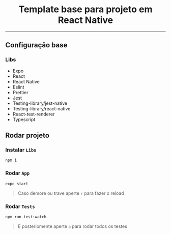 <div align="center">
  <h1>Template base para projeto em <b>React Native</b></h1>
</div>

----


## Configuração base

### Libs

- Expo
- React
- React Native
- Eslint
- Prettier
- Jest
- Testing-library/jest-native
- Testing-library/react-native
- React-test-renderer
- Typescript


## Rodar projeto

### Instalar `Libs`

```
npm i
```

### Rodar `App`

```
expo start
```

> Caso demore ou trave aperte `r` para fazer o reload


### Rodar `Tests`

```
npm run test:watch
```

> E posteriomente aperte `a` para rodar todos os testes

